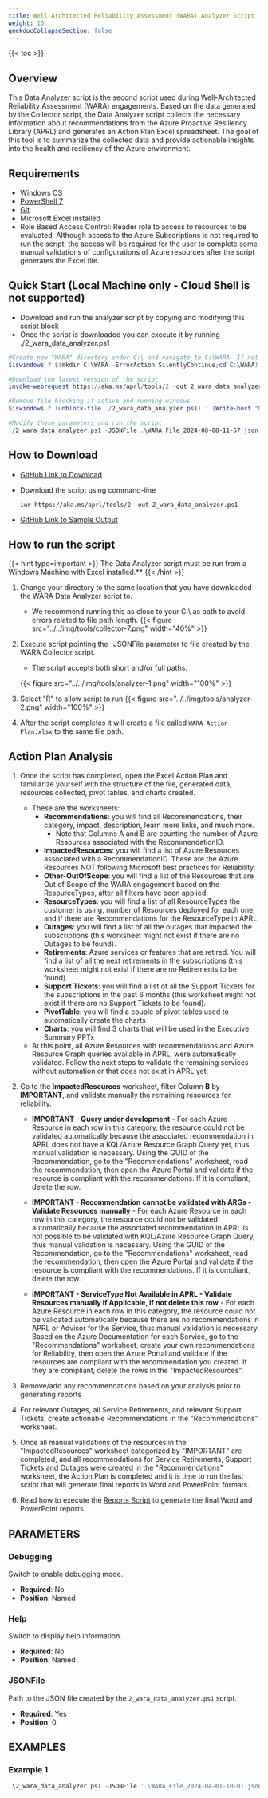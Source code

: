 ```yaml
---
title: Well-Architected Reliability Assessment (WARA) Analyzer Script
weight: 10
geekdocCollapseSection: false
---
```


{{< toc >}}

## Overview

This Data Analyzer script is the second script used during Well-Architected Reliability Assessment (WARA) engagements. Based on the data generated by the Collector script, the Data Analyzer script collects the necessary information about recommendations from the Azure Proactive Resiliency Library (APRL) and generates an Action Plan Excel spreadsheet. The goal of this tool is to summarize the collected data and provide actionable insights into the health and resiliency of the Azure environment.

## Requirements

- Windows OS
- [PowerShell 7](https://learn.microsoft.com/en-us/powershell/scripting/install/installing-powershell?view=powershell-7.4)
- [Git](https://git-scm.com/book/en/v2/Getting-Started-Installing-Git)
- Microsoft Excel installed
- Role Based Access Control: Reader role to access to resources to be evaluated. Although access to the Azure Subscriptions is not required to run the script, the access will be required for the user to complete some manual validations of configurations of Azure resources after the script generates the Excel file.

## Quick Start (Local Machine only - Cloud Shell is not supported)

- Download and run the analyzer script by copying and modifying this script block
- Once the script is downloaded you can execute it by running ./2_wara_data_analyzer.ps1

```powershell
#Create new "WARA" directory under C:\ and navigate to C:\WARA. If not Windows then do nothing and move on.
$iswindows ? $(mkdir C:\WARA -ErrorAction SilentlyContinue;cd C:\WARA) : (Write-Host "C:\WARA - Not Required")

#Download the latest version of the script
invoke-webrequest https://aka.ms/aprl/tools/2 -out 2_wara_data_analyzer.ps1

#Remove file blocking if active and running windows
$iswindows ? (unblock-file ./2_wara_data_analyzer.ps1) : (Write-host "Unblock not required - Not Windows OS")

#Modify these parameters and run the script
./2_wara_data_analyzer.ps1 -JSONFile .\WARA_File_2024-08-08-11-57.json
```

## How to Download

- [GitHub Link to Download](https://github.com/Azure/Azure-Proactive-Resiliency-Library-v2/blob/main/tools/2_wara_data_analyzer.ps1)
- Download the script using command-line

    ```shell
    iwr https://aka.ms/aprl/tools/2 -out 2_wara_data_analyzer.ps1
    ```

- [GitHub Link to Sample Output](https://github.com/Azure/Azure-Proactive-Resiliency-Library-v2/blob/main/tools/sample-output/WARA%20Action%20Plan%202024-05-07_12_07.xlsx)

## How to run the script

{{< hint type=important >}}
The Data Analyzer script must be run from a Windows Machine with Excel installed.**
{{< /hint >}}

1. Change your directory to the same location that you have downloaded the WARA Data Analyzer script to.
    - We recommend running this as close to your C:\ as path to avoid errors related to file path length.
    {{< figure src="../../img/tools/collector-7.png" width="40%" >}}

2. Execute script pointing the -JSONFile parameter to file created by the WARA Collector script.
    - The script accepts both short and/or full paths.

    {{< figure src="../../img/tools/analyzer-1.png" width="100%" >}}

1. Select "R" to allow script to run
  {{< figure src="../../img/tools/analyzer-2.png" width="100%" >}}

1. After the script completes it will create a file called `WARA Action Plan.xlsx` to the same file path.

## Action Plan Analysis

1. Once the script has completed, open the Excel Action Plan and familiarize yourself with the structure of the file, generated data, resources collected, pivot tables, and charts created.

    - These are the worksheets:
      - **Recommendations**: you will find all Recommendations, their category, impact, description, learn more links, and much more.
        - Note that Columns A and B are counting the number of Azure Resources associated with the RecommendationID.
      - **ImpactedResources**: you will find a list of Azure Resources associated with a RecommendationID. These are the Azure Resources NOT following Microsoft best practices for Reliability.
      - **Other-OutOfScope**: you will find a list of the Resources that are Out of Scope of the WARA engagement based on the ResourceTypes, after all filters have been applied.
      - **ResourceTypes**: you will find a list of all ResourceTypes the customer is using, number of Resources deployed for each one, and if there are Recommendations for the ResourceType in APRL.
      - **Outages**: you will find a list of all the outages that impacted the subscriptions (this worksheet might not exist if there are no Outages to be found).
      - **Retirements**: Azure services or features that are retired. You will find a list of all the next retirements in the subscriptions (this worksheet might not exist if there are no Retirements to be found).
      - **Support Tickets**: you will find a list of all the Support Tickets for the subscriptions in the past 6 months (this worksheet might not exist if there are no Support Tickets to be found).
      - **PivotTable**: you will find a couple of pivot tables used to automatically create the charts
      - **Charts**: you will find 3 charts that will be used in the Executive Summary PPTx
    - At this point, all Azure Resources with recommendations and Azure Resource Graph queries available in APRL, were automatically validated. Follow the next steps to validate the remaining services without automation or that does not exist in APRL yet.

2. Go to the **ImpactedResources** worksheet, filter Column **B** by **IMPORTANT**, and validate manually the remaining resources for reliability.

   - **IMPORTANT - Query under development** - For each Azure Resource in each row in this category, the resource could not be validated automatically because the associated recommendation in APRL does not have a KQL/Azure Resource Graph Query yet, thus manual validation is necessary. Using the GUID of the Recommendation, go to the "Recommendations" worksheet, read the recommendation, then open the Azure Portal and validate if the resource is compliant with the recommendations. If it is compliant, delete the row.

   - **IMPORTANT - Recommendation cannot be validated with ARGs - Validate Resources manually** - For each Azure Resource in each row in this category, the resource could not be validated automatically because the associated recommendation in APRL is not possible to be validated with KQL/Azure Resource Graph Query, thus manual validation is necessary. Using the GUID of the Recommendation, go to the "Recommendations" worksheet, read the recommendation, then open the Azure Portal and validate if the resource is compliant with the recommendations. If it is compliant, delete the row.

   - **IMPORTANT - ServiceType Not Available in APRL - Validate Resources manually if Applicable, if not delete this row** - For each Azure Resource in each row in this category, the resource could not be validated automatically because there are no recommendations in APRL or Advisor for the Service, thus manual validation is necessary. Based on the Azure Documentation for each Service, go to the "Recommendations" worksheet, create your own recommendations for Reliability, then open the Azure Portal and validate if the resources are compliant with the recommendation you created. If they are compliant, delete the rows in the "ImpactedResources".

3. Remove/add any recommendations based on your analysis prior to generating reports

4. For relevant Outages, all Service Retirements, and relevant Support Tickets, create actionable Recommendations in the "Recommendations" worksheet.

5. Once all manual validations of the resources in the "ImpactedResources" worksheet categorized by "IMPORTANT" are completed, and all recommendations for Service Retirements, Support Tickets and Outages were created in the "Recommendations" worksheet, the Action Plan is completed and it is time to run the last script that will generate final reports in Word and PowerPoint formats.

6. Read how to execute the [Reports Script](../reports/_index.md) to generate the final Word and PowerPoint reports.

## PARAMETERS

### Debugging

Switch to enable debugging mode.

- **Required**: No
- **Position**: Named

### Help

Switch to display help information.

- **Required**: No
- **Position**: Named

### JSONFile

Path to the JSON file created by the `2_wara_data_analyzer.ps1` script.
- **Required**: Yes
- **Position**: 0

## EXAMPLES

### Example 1

```powershell
.\2_wara_data_analyzer.ps1 -JSONFile '.\WARA_File_2024-04-01-10-01.json'

